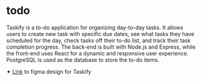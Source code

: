 # todo
Taskify is a to-do application for organizing day-to-day tasks. It allows users to create new task with specific due dates, see what tasks they have scheduled for the day, check tasks off their to-do list, and track their task completion progress. The back-end is built with Node.js and Express, while the front-end uses React for a dynamic and responsive user experience. PostgreSQL is used as the database to store the to-do items.

✦ [Link](https://www.figma.com/design/QjmNJ2s2qZKlImqayTEzR6/Taskify?node-id=0-1&p=f&t=hOAxBgHj09LqBoDy-0) to figma design for Taskify
